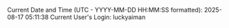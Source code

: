 Current Date and Time (UTC - YYYY-MM-DD HH:MM:SS formatted): 2025-08-17 05:11:38
Current User's Login: luckyaiman
